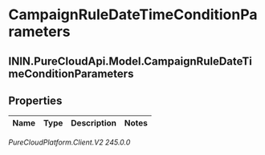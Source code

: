 # CampaignRuleDateTimeConditionParameters

## ININ.PureCloudApi.Model.CampaignRuleDateTimeConditionParameters

## Properties

|Name | Type | Description | Notes|
|------------ | ------------- | ------------- | -------------|



_PureCloudPlatform.Client.V2 245.0.0_
